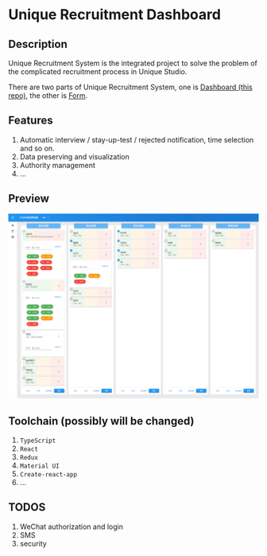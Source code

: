 # Unique Recruitment Dashboard

## Description

Unique Recruitment System is the integrated project to solve the problem of the complicated recruitment process in Unique Studio.

There are two parts of Unique Recruitment System,
one is [Dashboard (this repo)](https://github.com/UniqueStudio/UniqueRecruitmentDashboard),
the other is [Form](https://github.com/UniqueStudio/UniqueRecruitmentForm).

## Features

1. Automatic interview / stay-up-test / rejected notification, time selection and so on.
2. Data preserving and visualization
3. Authority management
4. ...

## Preview

![Preview image](./src/image/preview.png)

## Toolchain (possibly will be changed)

1. `TypeScript`
2. `React`
3. `Redux`
4. `Material UI`
5. `Create-react-app`
6. ...

## TODOS

1. WeChat authorization and login
2. SMS
3. security
